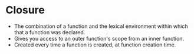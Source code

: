 # Closure

- The combination of a function and the lexical environment within which that a function was declared.
- Gives you access to an outer function's scope from an inner function.
- Created every time a function is created, at function creation time.
